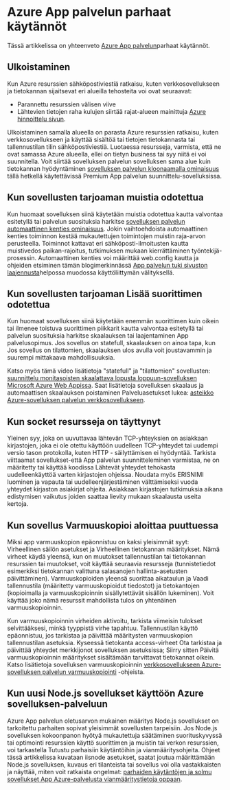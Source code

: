 <properties
    pageTitle="Azure App palvelun parhaat käytännöt"
    description="Opi parhaita käytäntöjä ja Azure App palvelun vianmääritys."
    services="app-service"
    documentationCenter=""
    authors="dariagrigoriu"
    manager="wpickett"
    editor="mollybos"/>

<tags
    ms.service="app-service"
    ms.workload="na"
    ms.tgt_pltfrm="na"
    ms.devlang="na"
    ms.topic="article"
    ms.date="06/30/2016"
    ms.author="dariagrigoriu"/>
    
# <a name="best-practices-for-azure-app-service"></a>Azure App palvelun parhaat käytännöt

Tässä artikkelissa on yhteenveto [Azure App palvelun](http://go.microsoft.com/fwlink/?LinkId=529714)parhaat käytännöt. 

## <a name="colocation"></a>Ulkoistaminen
Kun Azure resurssien sähköpostiviestiä ratkaisu, kuten verkkosovellukseen ja tietokannan sijaitsevat eri alueilla tehosteita voi ovat seuraavat:

*  Parannettu resurssien välisen viive
*  Lähtevien tietojen raha kulujen siirtää rajat-alueen mainittuja [Azure hinnoittelu sivun](https://azure.microsoft.com/pricing/details/data-transfers).

Ulkoistaminen samalla alueella on parasta Azure resurssien ratkaisu, kuten verkkosovellukseen ja käyttää sisältöä tai tietojen tietokannasta tai tallennustilan tilin sähköpostiviestiä. Luotaessa resursseja, varmista, että ne ovat samassa Azure alueella, ellei on tietyn business tai syy niitä ei voi suunnitella. Voit siirtää sovelluksen palvelun sovelluksen sama alue kuin tietokannan hyödyntäminen [sovelluksen palvelun kloonaamalla ominaisuus](app-service-web-app-cloning-portal.md) tällä hetkellä käytettävissä Premium App palvelun suunnittelu-sovelluksissa.   

## <a name="memoryresources"></a>Kun sovellusten tarjoaman muistia odotettua
Kun huomaat sovelluksen siinä käytetään muistia odotettua kautta valvontaa esitetyllä tai palvelun suosituksia harkitse [sovelluksen palvelun automaattinen kenties ominaisuus](https://azure.microsoft.com/blog/auto-healing-windows-azure-web-sites). Jokin vaihtoehdoista automaattinen kenties toiminnon kestää mukautettujen toimintojen muistin raja-arvon perusteella. Toiminnot kattavat eri sähköposti-ilmoitusten kautta muistivedos paikan-rajoitus, tutkimuksen mukaan kierrättäminen työntekijä-prosessin. Automaattinen kenties voi määrittää web.config kautta ja ohjeiden etsiminen tämän blogimerkinnässä [App palvelun tuki sivuston laajennusta](https://azure.microsoft.com/blog/additional-updates-to-support-site-extension-for-azure-app-service-web-apps)helpossa muodossa käyttöliittymän välityksellä.   

## <a name="CPUresources"></a>Kun sovellusten tarjoaman Lisää suorittimen odotettua
Kun huomaat sovelluksen siinä käytetään enemmän suorittimen kuin oikein tai ilmenee toistuva suorittimen piikkarit kautta valvontaa esitetyllä tai palvelun suosituksia harkitse skaalauksen tai laajentaminen App palvelusopimus. Jos sovellus on statefull, skaalauksen on ainoa tapa, kun Jos sovellus on tilattomien, skaalauksen ulos avulla voit joustavammin ja suurempi mittakaava mahdollisuuksia. 

Katso myös tämä video lisätietoja "statefull" ja "tilattomien" sovellusten: [suunnittelu monitasoisten skaalattava lopusta loppuun-sovelluksen Microsoft Azure Web Appissa](https://channel9.msdn.com/Events/TechEd/NorthAmerica/2014/DEV-B414#fbid=?hashlink=fbid). Saat lisätietoja sovelluksen skaalaus ja automaattisen skaalauksen poistaminen Palveluasetukset lukea: [asteikko Azure-sovelluksen palvelun verkkosovellukseen](web-sites-scale.md).  

## <a name="socketresources"></a>Kun socket resursseja on täyttynyt
Yleinen syy, joka on uuvuttavaa lähtevän TCP-yhteyksien on asiakkaan kirjastojen, joka ei ole otettu käyttöön uudelleen TCP-yhteydet tai uudempi versio tason protokolla, kuten HTTP - säilyttämisen ei hyödyntää. Tarkista viittaamat sovellukset-että App palvelun suunnitteleminen varmistaa, ne on määritetty tai käyttää koodissa Lähtevät yhteydet tehokasta uudelleenkäyttöä varten kirjastojen ohjeissa. Noudata myös ERISNIMI luominen ja vapauta tai uudelleenjärjestäminen välttämiseksi vuoda yhteydet kirjaston asiakirjat ohjeita. Asiakkaan kirjastojen tutkimuksia aikana edistymisen vaikutus joiden saattaa lievity mukaan skaalausta useita kertoja.  

## <a name="appbackup"></a>Kun sovellus Varmuuskopioi aloittaa puuttuessa
Miksi app varmuuskopion epäonnistuu on kaksi yleisimmät syyt: Virheellinen säilön asetukset ja Virheellinen tietokannan määritykset. Nämä virheet käydä yleensä, kun on muutokset tallennustilan tai tietokannan resurssien tai muutokset, voit käyttää seuraavia resursseja (tunnistetiedot esimerkiksi tietokannan valittuna salasanojen hallinta-asetusten päivittäminen). Varmuuskopioiden yleensä suorittaa aikataulun ja Vaadi tallennustila (määritetty varmuuskopioidut tiedostot) ja tietokantojen (kopioimalla ja varmuuskopioinnin sisällytettävät sisällön lukeminen). Voit käyttää joko nämä resurssit mahdollista tulos on yhtenäinen varmuuskopioinnin. 

Kun varmuuskopioinnin virheiden aktivoitu, tarkista viimeisin tulokset selvittääksesi, minkä tyyppistä virhe tapahtuu. Tallennustilan käyttö epäonnistuu, jos tarkistaa ja päivittää määritysten varmuuskopion tallennustilan asetuksia. Kyseessä tietokanta access-virheet Ota tarkistaa ja päivittää yhteydet merkkijonot sovelluksen asetuksissa; Siirry sitten Päivitä varmuuskopioinnin määritykset sisältämään tarvittavat tietokannat oikein. Katso lisätietoja sovelluksen varmuuskopioinnin [verkkosovellukseen Azure-sovelluksen palvelun varmuuskopiointi](web-sites-backup.md) -ohjeista.

## <a name="nodejs"></a>Kun uusi Node.js sovellukset käyttöön Azure sovelluksen-palveluun
Azure App palvelun oletusarvon mukainen määritys Node.js sovellukset on tarkoitettu parhaiten sopivat yleisimmät sovellusten tarpeisiin. Jos Node.js sovelluksen kokoonpanon hyötyä mukautettuja säätäminen suorituskyvyssä tai optimointi resurssien käyttö suorittimen ja muistin tai verkon resurssien, voi tarkastella Tutustu parhaisiin käytäntöihin ja vianmääritysohjeita. Ohjeet tässä artikkelissa kuvataan iisnode asetukset, saatat joutua määrittämään Node.js sovelluksen, kuvaus eri tilanteista tai sovellus voi olla vastakkaisten ja näyttää, miten voit ratkaista ongelmat: [parhaiden käytäntöjen ja solmu sovellukset App Azure-palvelusta vianmääritystietoja oppaan](app-service-web-nodejs-best-practices-and-troubleshoot-guide.md).   


